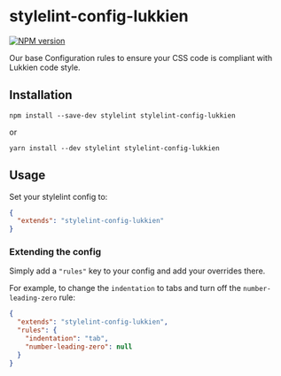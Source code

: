# stylelint-config-lukkien

[![NPM version](http://img.shields.io/npm/v/stylelint-config-lukkien.svg)](https://www.npmjs.org/package/stylelint-config-lukkien)

Our base Configuration rules to ensure your CSS code is compliant with Lukkien code style.

## Installation

```console
npm install --save-dev stylelint stylelint-config-lukkien
```

or

```console
yarn install --dev stylelint stylelint-config-lukkien
```

## Usage

Set your stylelint config to:

```json
{
  "extends": "stylelint-config-lukkien"
}
```

### Extending the config

Simply add a `"rules"` key to your config and add your overrides there.

For example, to change the `indentation` to tabs and turn off the `number-leading-zero` rule:

```json
{
  "extends": "stylelint-config-lukkien",
  "rules": {
    "indentation": "tab",
    "number-leading-zero": null
  }
}
```

